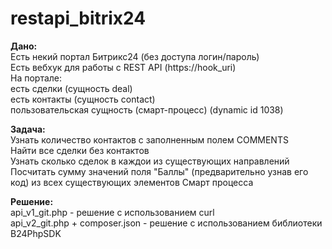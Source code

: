 # restapi_bitrix24
**Дано:**  
Есть некий портал Битрикс24 (без доступа логин/пароль)  
Есть вебхук для работы с REST API (https://hook_uri)  
На портале:  
есть сделки (сущность deal)  
есть контакты (сущность contact)  
пользовательская сущность (смарт-процесс) (dynamic id 1038)


**Задача:**  
Узнать количество контактов с заполненным полем COMMENTS  
Найти все сделки без контактов  
Узнать сколько сделок в каждои из существующих направлений  
Посчитать сумму значений поля "Баллы" (предварительно узнав его код) из всех существующих элементов Смарт процесса


**Решение:**  
api_v1_git.php - решение с использованием curl  
api_v2_git.php + composer.json - решение с использованием библиотеки B24PhpSDK
